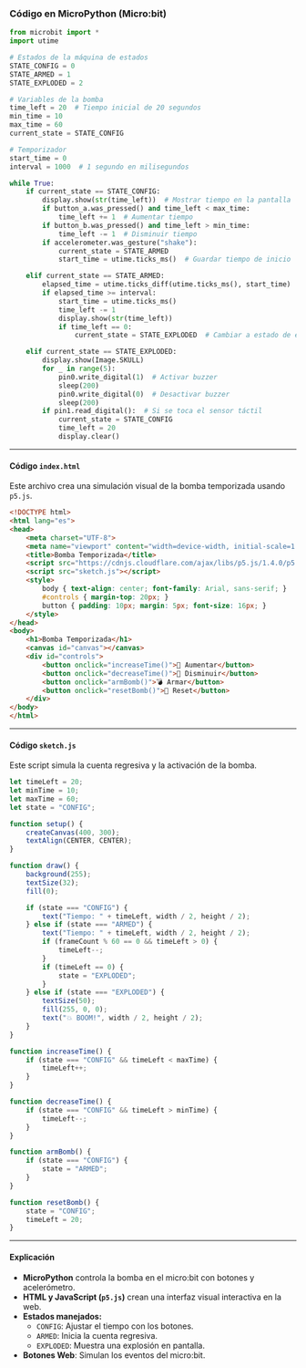 ### Código en MicroPython (Micro:bit)
```python
from microbit import *
import utime

# Estados de la máquina de estados
STATE_CONFIG = 0
STATE_ARMED = 1
STATE_EXPLODED = 2

# Variables de la bomba
time_left = 20  # Tiempo inicial de 20 segundos
min_time = 10
max_time = 60
current_state = STATE_CONFIG

# Temporizador
start_time = 0
interval = 1000  # 1 segundo en milisegundos

while True:
    if current_state == STATE_CONFIG:
        display.show(str(time_left))  # Mostrar tiempo en la pantalla
        if button_a.was_pressed() and time_left < max_time:
            time_left += 1  # Aumentar tiempo
        if button_b.was_pressed() and time_left > min_time:
            time_left -= 1  # Disminuir tiempo
        if accelerometer.was_gesture("shake"):
            current_state = STATE_ARMED
            start_time = utime.ticks_ms()  # Guardar tiempo de inicio

    elif current_state == STATE_ARMED:
        elapsed_time = utime.ticks_diff(utime.ticks_ms(), start_time)
        if elapsed_time >= interval:
            start_time = utime.ticks_ms()
            time_left -= 1
            display.show(str(time_left))
            if time_left == 0:
                current_state = STATE_EXPLODED  # Cambiar a estado de explosión

    elif current_state == STATE_EXPLODED:
        display.show(Image.SKULL)
        for _ in range(5):
            pin0.write_digital(1)  # Activar buzzer
            sleep(200)
            pin0.write_digital(0)  # Desactivar buzzer
            sleep(200)
        if pin1.read_digital():  # Si se toca el sensor táctil
            current_state = STATE_CONFIG
            time_left = 20
            display.clear()
```

---

#### Código `index.html`
Este archivo crea una simulación visual de la bomba temporizada usando `p5.js`.

```html
<!DOCTYPE html>
<html lang="es">
<head>
    <meta charset="UTF-8">
    <meta name="viewport" content="width=device-width, initial-scale=1.0">
    <title>Bomba Temporizada</title>
    <script src="https://cdnjs.cloudflare.com/ajax/libs/p5.js/1.4.0/p5.js"></script>
    <script src="sketch.js"></script>
    <style>
        body { text-align: center; font-family: Arial, sans-serif; }
        #controls { margin-top: 20px; }
        button { padding: 10px; margin: 5px; font-size: 16px; }
    </style>
</head>
<body>
    <h1>Bomba Temporizada</h1>
    <canvas id="canvas"></canvas>
    <div id="controls">
        <button onclick="increaseTime()">🔼 Aumentar</button>
        <button onclick="decreaseTime()">🔽 Disminuir</button>
        <button onclick="armBomb()">💣 Armar</button>
        <button onclick="resetBomb()">🔄 Reset</button>
    </div>
</body>
</html>
```

---

#### Código `sketch.js`
Este script simula la cuenta regresiva y la activación de la bomba.

```javascript
let timeLeft = 20;
let minTime = 10;
let maxTime = 60;
let state = "CONFIG";

function setup() {
    createCanvas(400, 300);
    textAlign(CENTER, CENTER);
}

function draw() {
    background(255);
    textSize(32);
    fill(0);

    if (state === "CONFIG") {
        text("Tiempo: " + timeLeft, width / 2, height / 2);
    } else if (state === "ARMED") {
        text("Tiempo: " + timeLeft, width / 2, height / 2);
        if (frameCount % 60 == 0 && timeLeft > 0) {
            timeLeft--;
        }
        if (timeLeft == 0) {
            state = "EXPLODED";
        }
    } else if (state === "EXPLODED") {
        textSize(50);
        fill(255, 0, 0);
        text("💥 BOOM!", width / 2, height / 2);
    }
}

function increaseTime() {
    if (state === "CONFIG" && timeLeft < maxTime) {
        timeLeft++;
    }
}

function decreaseTime() {
    if (state === "CONFIG" && timeLeft > minTime) {
        timeLeft--;
    }
}

function armBomb() {
    if (state === "CONFIG") {
        state = "ARMED";
    }
}

function resetBomb() {
    state = "CONFIG";
    timeLeft = 20;
}
```

---

#### Explicación
- **MicroPython** controla la bomba en el micro:bit con botones y acelerómetro.  
- **HTML y JavaScript (`p5.js`)** crean una interfaz visual interactiva en la web.  
- **Estados manejados:**  
  - `CONFIG`: Ajustar el tiempo con los botones.  
  - `ARMED`: Inicia la cuenta regresiva.  
  - `EXPLODED`: Muestra una explosión en pantalla.  
- **Botones Web**: Simulan los eventos del micro:bit.  
